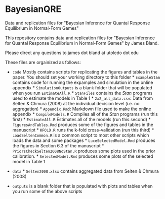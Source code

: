 # BayesianQRE
Data and replication files for "Bayesian Inference for Quantal Response Equilibrium in Normal-Form Games"

This repository contains data and replication files for "Bayesian Inference for Quantal Response Equilibrium in Normal-Form Games" by James Bland. 

Please direct any questions to james dot bland at utoledo dot edu

These files are orgainized as follows:

* `code` Mostly contains scripts for replicating the figures and tables in the paper. You should set your working directory to this folder
		* `ExampleStan` contains code for running the expamples and simulation in the online appendix
		* `SimulationOutputs` is a blank folder that will be populated when you run `EstimateAll.R`
		* `StanFiles` contains the *Stan* programs used to estimate the models in Table 1
		* `2x2_all_data.csv`: Data from Selten & Chmura (2008) at the individual decision level (i.e. no aggregation)
		* `Appendix.Rmd`: Markdown file used to make the online appendix
		* `CompileModels.R` Compiles all of the *Stan* programs (run this first)
		* `EstimateAll.R` Estimates all of the models (run this second)
		* `FiguresAndTables.Rmd` produces some of the figures and tables in the manuscript
		* `KFOLD.R` runs the k-fold cross-validation (run this third)
		* `LoadSeltenCommon.R` is a common script to most other scripts which loads the data and some packages
		* `LuceSelectedModel.Rmd` produces the figures in Section 6.3 of the manuscript
		* `PriorsCheckSelten2008NoStan.R` produces some plots used in the prior calibration.
		* `SelectedModel.Rmd` produces some plots of the selected model in Table 1

* `data`
		* `Selten2008.xlsx` contains aggregated data from Selten & Chmura (2008)

* `outputs` is a blank folder that is populated with plots and tables when you run some of the above scripts


